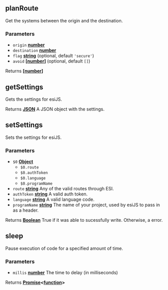 <!-- Generated by documentation.js. Update this documentation by updating the source code. -->

## planRoute

Get the systems between the origin and the destination.

### Parameters

-   `origin` **[number][1]** 
-   `destination` **[number][1]** 
-   `flag` **[string][2]**  (optional, default `'secure'`)
-   `avoid` **\[[number][1]]**  (optional, default `[]`)

Returns **\[[number][1]]** 

## getSettings

Gets the settings for esiJS.

Returns **[JSON][3]** A JSON object with the settings.

## setSettings

Sets the settings for esiJS.

### Parameters

-   `$0` **[Object][4]** 
    -   `$0.route`  
    -   `$0.authToken`  
    -   `$0.language`  
    -   `$0.programName`  
-   `route` **[string][2]** Any of the valid routes through ESI.
-   `authToken` **[string][2]** A valid auth token.
-   `language` **[string][2]** A valid language code.
-   `programName` **[string][2]** The name of your project, used by esiJS to pass in as a header.

Returns **[Boolean][5]** True if it was able to sucessfully write. Otherwise, a error.

## sleep

Pause execution of code for a specified amount of time.

### Parameters

-   `millis` **[number][1]** The time to delay (in milliseconds)

Returns **[Promise][6]&lt;[function][7]>** 

[1]: https://developer.mozilla.org/docs/Web/JavaScript/Reference/Global_Objects/Number

[2]: https://developer.mozilla.org/docs/Web/JavaScript/Reference/Global_Objects/String

[3]: https://developer.mozilla.org/docs/Web/JavaScript/Reference/Global_Objects/JSON

[4]: https://developer.mozilla.org/docs/Web/JavaScript/Reference/Global_Objects/Object

[5]: https://developer.mozilla.org/docs/Web/JavaScript/Reference/Global_Objects/Boolean

[6]: https://developer.mozilla.org/docs/Web/JavaScript/Reference/Global_Objects/Promise

[7]: https://developer.mozilla.org/docs/Web/JavaScript/Reference/Statements/function
